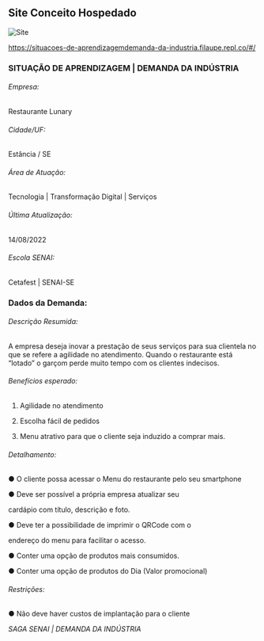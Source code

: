 ## Site Conceito Hospedado

<img src="https://user-images.githubusercontent.com/83516034/193357081-74e83abf-c71c-4b10-8c1d-d45fe96b4d35.png" align="center" alt="Site">

https://situacoes-de-aprendizagemdemanda-da-industria.filaupe.repl.co/#/
 
### **SITUAÇÃO DE APRENDIZAGEM | DEMANDA DA INDÚSTRIA**

###### Empresa:

Restaurante Lunary

###### Cidade/UF:

Estância / SE

###### Área de Atuação:

Tecnologia | Transformação Digital | Serviços

###### Última Atualização:

14/08/2022

###### Escola SENAI:

Cetafest | SENAI-SE

### **Dados da Demanda:**

###### Descrição Resumida:

A empresa deseja inovar a prestação de seus serviços para sua clientela no que se refere a agilidade no atendimento. Quando o restaurante está “lotado” o garçom perde muito tempo com os clientes indecisos.

###### Benefícios esperado:

1. Agilidade no atendimento

2. Escolha fácil de pedidos

3. Menu atrativo para que o cliente seja induzido a comprar mais.

###### Detalhamento:

● O cliente possa acessar o Menu do restaurante pelo seu smartphone

● Deve ser possível a própria empresa atualizar seu

cardápio com título, descrição e foto.

● Deve ter a possibilidade de imprimir o QRCode com o

endereço do menu para facilitar o acesso.

● Conter uma opção de produtos mais consumidos.

● Conter uma opção de produtos do Dia (Valor promocional)

###### Restrições:

● Não deve haver custos de implantação para o cliente


*SAGA SENAI | DEMANDA DA INDÚSTRIA*
